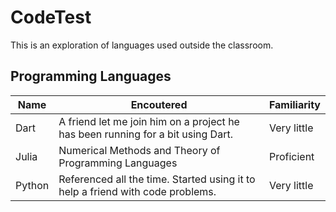 # CodeTest

This is an exploration of languages used outside the classroom.

## Programming Languages
| Name | Encoutered | Familiarity |
| ---- | ---------- | ----------- |
| Dart | A friend let me join him on a project he has been running for a bit using Dart. | Very little |
| Julia | Numerical Methods and Theory of Programming Languages | Proficient | 
| Python | Referenced all the time. Started using it to help a friend with code problems. | Very little |
